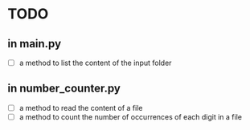 # TODO
## in main.py
- [ ] a method to list the content of the input folder

## in number_counter.py
- [ ] a method to read the content of a file
- [ ] a method to count the number of occurrences of each digit in a file
